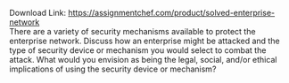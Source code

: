 Download Link: https://assignmentchef.com/product/solved-enterprise-network
<br>
There are a variety of security mechanisms available to protect the enterprise network. Discuss how an enterprise might be attacked and the type of security device or mechanism you would select to combat the attack. What would you envision as being the legal, social, and/or ethical implications of using the security device or mechanism?